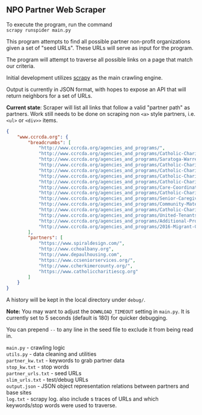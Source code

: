 ## NPO Partner Web Scraper

To execute the program, run the command  
```scrapy runspider main.py```

This program attempts to find all possible partner non-profit organizations given a set of "seed URLs".
These URLs will serve as input for the program.

The program will attempt to traverse all possible links on a page that match our criteria.

Initial development utilizes [scrapy](https://scrapy.org) as the main crawling engine.

Output is currently in JSON format, with hopes to expose an API that will return neighbors for a 
set of URLs.  

**Current state**: Scraper will list all links that follow a valid "partner path" as partners. 
Work still needs to be done on scraping non ``<a>`` style partners, i.e. ``<ul>`` or 
``<div>>`` items.

```json
{
    "www.ccrcda.org": {
        "breadcrumbs": [
            "http://www.ccrcda.org/agencies_and_programs/",
            "http://www.ccrcda.org/agencies_and_programs/Catholic-Charities-Tri-County-Services_109_13_sb.htm",
            "http://www.ccrcda.org/agencies_and_programs/Saratoga-Warren-Washington-Counties_109_2_sb.htm",
            "http://www.ccrcda.org/agencies_and_programs/Catholic-Charities-of-Columbia-and-Greene-Counties_109_3_sb.htm",
            "http://www.ccrcda.org/agencies_and_programs/Catholic-Charities-of-Herkimer-County_109_4_sb.htm",
            "http://www.ccrcda.org/agencies_and_programs/Catholic-Charities-of-Delaware-Otsego-Schoharie_109_5_sb.htm",
            "http://www.ccrcda.org/agencies_and_programs/Catholic-Charities-of-Fulton-Montgomery-Counties_109_6_sb.htm",
            "http://www.ccrcda.org/agencies_and_programs/Care-Coordination-Services_110_7_sb.htm",
            "http://www.ccrcda.org/agencies_and_programs/Catholic-Charities-Disabilities-Services_110_8_sb.htm",
            "http://www.ccrcda.org/agencies_and_programs/Senior-Caregiver-Support-Services_110_9_sb.htm",
            "http://www.ccrcda.org/agencies_and_programs/Community-Maternity-Services_110_10_sb.htm",
            "http://www.ccrcda.org/agencies_and_programs/Catholic-Charities-Housing-Office_110_11_sb.htm",
            "http://www.ccrcda.org/agencies_and_programs/United-Tenants-of-Albany_110_12_sb.htm",
            "http://www.ccrcda.org/agencies_and_programs/Additional-Programs_111_pg.htm",
            "http://www.ccrcda.org/agencies_and_programs/2016-Migrant-Crisis_125_pg.htm"
        ],
        "partners": [
            "https://www.spiraldesign.com/",
            "http://www.cchoalbany.org",
            "http://www.depaulhousing.com",
            "https://www.ccseniorservices.org/",
            "http://www.ccherkimercounty.org/",
            "https://www.catholiccharitiescg.org"
        ]
    }
}
```

A history will be kept in the local directory under ``debug/``.

**Note:** You may want to adjust the ``DOWNLOAD_TIMEOUT`` setting in ``main.py``. It is currently set to
5 seconds (default is 180) for quicker debugging.

You can prepend ``--`` to any line in the seed file to exclude it from being read in.

``main.py`` - crawling logic  
``utils.py`` - data cleaning and utilities  
``partner_kw.txt`` - keywords to grab partner data  
``stop_kw.txt`` - stop words  
``partner_urls.txt`` - seed URLs  
``slim_urls.txt`` - test/debug URLs  
``output.json`` - JSON object representation relations between partners and base sites  
``log.txt`` - scrapy log. also include s traces of URLs and which keywords/stop words were used to traverse.
